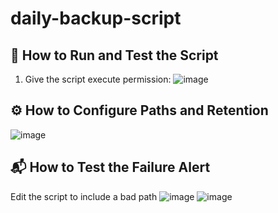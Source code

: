 # daily-backup-script

## 🔧 How to Run and Test the Script
1. Give the script execute permission:
![image](https://github.com/user-attachments/assets/81b3083d-09b1-4c6f-a054-4ed15b3f23d3)

## ⚙️ How to Configure Paths and Retention
![image](https://github.com/user-attachments/assets/dcb76c12-15b8-4b0a-b8a5-e9c08a3719b6)

## 📬 How to Test the Failure Alert
Edit the script to include a bad path
![image](https://github.com/user-attachments/assets/de363bc3-2048-441e-af79-e176d00ade36)
![image](https://github.com/user-attachments/assets/401a2f5b-5055-4c03-a7ec-36a76b8e5239)




